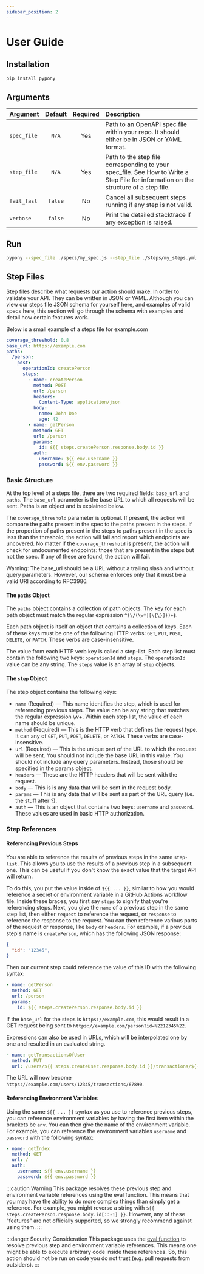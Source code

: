 ```yaml
---
sidebar_position: 2
---
```


# User Guide

## Installation

```sh
pip install pypony
```

## Arguments

| Argument    | Default | Required | Description | 
|:------------|:--------:|:--------:|:------------|
| `spec_file` | `N/A`    | Yes      | Path to an OpenAPI spec file within your repo. It should either be in JSON or YAML format. | 
| `step_file` | `N/A`    | Yes      | Path to the step file corresponding to your spec_file. See How to Write a Step File for information on the structure of a step file. | 
| `fail_fast` | `false`  | No       | Cancel all subsequent steps running if any step is not valid. | 
| `verbose`   | `false`  | No       | Print the detailed stacktrace if any exception is raised. | 

## Run 

```sh
pypony --spec_file ./specs/my_spec.js --step_file ./steps/my_steps.yml -v -ff
```

## Step Files

Step files describe what requests our action should make. In order to validate your API. They can be written in JSON or YAML. Although you can view our steps file JSON schema for yourself here, and examples of valid specs here, this section will go through the schema with examples and detail how certain features work.

Below is a small example of a steps file for example.com

```yaml
coverage_threshold: 0.8
base_url: https://example.com
paths:
  /person:
    post:
      operationId: createPerson
      steps:
        - name: createPerson
          method: POST
          url: /person
          headers:
            Content-Type: application/json
          body:
            name: John Doe
            age: 42
        - name: getPerson
          method: GET
          url: /person
          params:
            id: ${{ steps.createPerson.response.body.id }}
          auth:
            username: ${{ env.username }}
            password: ${{ env.password }}
```

### Basic Structure

At the top level of a steps file, there are two required fields: `base_url` and `paths`. The `base_url` parameter is the base URL to which all requests will be sent. Paths is an object and is explained below.

The `coverage_threshold` parameter is optional. If present, the action will compare the paths present in the spec to the paths present in the steps. If the proportion of paths present in the steps to paths present in the spec is less than the threshold, the action will fail and report which endpoints are uncovered. No matter if the `coverage_threshold` is present, the action will check for undocumented endpoints: those that are present in the steps but not the spec. If any of these are found, the action will fail.

Warning: The base_url should be a URL without a trailing slash and without query parameters. However, our schema enforces only that it must be a valid URI according to RFC3986.

#### The `paths` Object

The `paths` object contains a collection of path objects. The key for each path object must match the regular expression `^(\/(\w*|[\{\}]))+$`.

Each path object is itself an object that contains a collection of keys. Each of these keys must be one of the following HTTP verbs: `GET`, `PUT`, `POST`, `DELETE`, or `PATCH`. These verbs are case-insensitive.

The value from each HTTP verb key is called a step-list. Each step list must contain the following two keys: `operationId` and `steps`. The `operationId` value can be any string. The `steps` value is an array of `step` objects.


#### The `step` Object

The step object contains the following keys:

* `name` (Required) — This name identifies the step, which is used for referencing previous steps. The value can be any string that matches the regular expression \w+. Within each step list, the value of each name should be unique.
* `method` (Required) — This is the HTTP verb that defines the request type. It can any of `GET`, `PUT`, `POST`, `DELETE`, or `PATCH`. These verbs are case-insensitive.
* `url` (Required) — This is the unique part of the URL to which the request will be sent. You should not include the base URL in this value. You should not include any query parameters. Instead, those should be specified in the params object.
* `headers` — These are the HTTP headers that will be sent with the request.
* `body` — This is is any data that will be sent in the request body.
* `params` — This is any data that will be sent as part of the URL query (i.e. the stuff after ?).
* `auth` — This is an object that contains two keys: `username` and `password`. These values are used in basic HTTP authorization.

### Step References 

#### Referencing Previous Steps

You are able to reference the results of previous steps in the same `step-list`. This allows you to use the results of a previous step in a subsequent one. This can be useful if you don't know the exact value that the target API will return.

To do this, you put the value inside of `${{ ... }}`, similar to how you would reference a secret or environment variable in a GitHub Actions workflow file. Inside these braces, you first say `steps` to signify that you're referencing steps. Next, you give the `name` of a previous step in the same step list, then either `request` to reference the request, or `response` to reference the response to the request. You can then reference various parts of the request or response, like `body` or `headers`. For example, if a previous step's name is `createPerson`, which has the following JSON response:

```json
{
  "id": "12345",
}
```

Then our current step could reference the value of this ID with the following syntax:

```yaml
- name: getPerson
  method: GET
  url: /person
  params:
    id: ${{ steps.createPerson.response.body.id }}
```

If the `base_url` for the steps is `https://example.com`, this would result in a GET request being sent to `https://example.com/person?id=%2212345%22`.

Expressions can also be used in URLs, which will be interpolated one by one and resulted in an evaluated string.

```yaml
- name: getTransactionsOfUser
  method: PUT
  url: /users/${{ steps.createUser.response.body.id }}/transactions/${{ steps.getTransactions.response[0].body.id }}
```

The URL will now become `https://example.com/users/12345/transactions/67890`.

#### Referencing Environment Variables

Using the same `${{ ... }}` syntax as you use to reference previous steps, you can reference environment variables by having the first item within the brackets be `env`. You can then give the name of the environment variable. For example, you can reference the environment variables `username` and `password` with the following syntax:

```yaml
- name: getIndex
  method: GET
  url: /
  auth:
    username: ${{ env.username }}
    password: ${{ env.password }}
```

:::caution Warning
 This package resolves these previous step and environment variable references using the eval function. This means that you may have the ability to do more complex things than simply get a reference. For example, you might reverse a string with `${{ steps.createPerson.response.body.id[::-1] }}`. However, any of these "features" are not officially supported, so we strongly recommend against using them.
:::

:::danger Security Consideration
 This package uses the [eval function](https://docs.python.org/3/library/functions.html#eval) to resolve previous step and environment variable references. This means one might be able to execute arbitrary code inside these references. So, this action should not be run on code you do not trust (e.g. pull requests from outsiders).
:::
